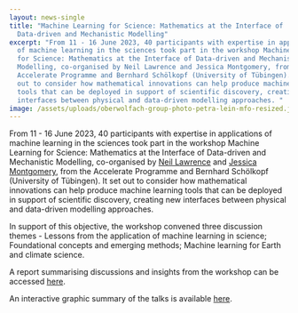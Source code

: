 ```yaml
---
layout: news-single
title: "Machine Learning for Science: Mathematics at the Interface of
  Data-driven and Mechanistic Modelling"
excerpt: "From 11 - 16 June 2023, 40 participants with expertise in applications
  of machine learning in the sciences took part in the workshop Machine Learning
  for Science: Mathematics at the Interface of Data-driven and Mechanistic
  Modelling, co-organised by Neil Lawrence and Jessica Montgomery, from the
  Accelerate Programme and Bernhard Schölkopf (University of Tübingen). It set
  out to consider how mathematical innovations can help produce machine learning
  tools that can be deployed in support of scientific discovery, creating new
  interfaces between physical and data-driven modelling approaches. "
image: /assets/uploads/oberwolfach-group-photo-petra-lein-mfo-resized.jpg
---
```

From 11 - 16 June 2023, 40 participants with expertise in applications of machine learning in the sciences took part in the workshop Machine Learning for Science: Mathematics at the Interface of Data-driven and Mechanistic Modelling, co-organised by [Neil Lawrence](https://acceleratescience.github.io/team/neil-d-lawrence.html) and [Jessica Montgomery](https://acceleratescience.github.io/team/jessica-montgomery.html), from the Accelerate Programme and Bernhard Schölkopf (University of Tübingen). It set out to consider how mathematical innovations can help produce machine learning tools that can be deployed in support of scientific discovery, creating new interfaces between physical and data-driven modelling approaches. 


In support of this objective, the workshop convened three discussion themes - Lessons from the application of machine learning in science; Foundational concepts and emerging methods; Machine learning for Earth and climate science.


A report summarising discussions and insights from the workshop can be accessed [here](https://publications.mfo.de/bitstream/handle/mfo/4057/OWR_2023_26.pdf?sequence=1&isAllowed=y).


An interactive graphic summary of the talks is available [here](https://acceleratescience.github.io/assets/uploads/oberwolfach-graphics-ipdf.pdf).